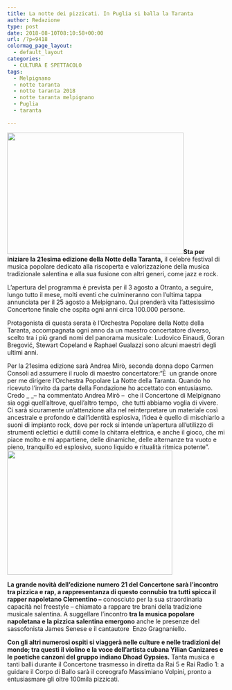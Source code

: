 ```yaml
---
title: La notte dei pizzicati. In Puglia si balla la Taranta
author: Redazione
type: post
date: 2018-08-10T08:10:58+00:00
url: /?p=9418
colormag_page_layout:
  - default_layout
categories:
  - CULTURA E SPETTACOLO
tags:
  - Melpignano
  - notte taranta
  - notte taranta 2018
  - notte taranta melpignano
  - Puglia
  - taranta

---
```

**<img decoding="async" loading="lazy" class=" wp-image-9421 alignleft" src="https://progressonline.it/wp-content/uploads/2018/08/mame-spettacolo-la-notte-della-taranta-2017-992x680-300x206.jpg" alt="" width="407" height="280" />Sta per iniziare la 21esima edizione della Notte della Taranta,** il celebre festival di musica popolare dedicato alla riscoperta e valorizzazione della musica tradizionale salentina e alla sua fusione con altri generi, come jazz e rock.

L’apertura del programma è prevista per il 3 agosto a Otranto, a seguire, lungo tutto il mese, molti eventi che culmineranno con l’ultima tappa annunciata per il 25 agosto a Melpignano. Qui prenderà vita l’attesissimo Concertone finale che ospita ogni anni circa 100.000 persone.

Protagonista di questa serata è l’Orchestra Popolare della Notte della Taranta, accompagnata ogni anno da un maestro concertatore diverso, scelto tra i più grandi nomi del panorama musicale: Ludovico Einaudi, Goran Bregović, Stewart Copeland e Raphael Gualazzi sono alcuni maestri degli ultimi anni.

Per la 21esima edizione sarà Andrea Mirò, seconda donna dopo Carmen Consoli ad assumere il ruolo di maestro concertatore:“È  un grande onore per me dirigere l’Orchestra Popolare La Notte della Taranta. Quando ho ricevuto l’invito da parte della Fondazione ho accettato con entusiasmo. Credo _ _&#8211; ha commentato Andrea Mirò &#8211;  che il Concertone di Melpignano sia oggi quell’altrove, quell’altro tempo,  che tutti abbiamo voglia di vivere. Ci sarà sicuramente un’attenzione alta nel reinterpretare un materiale così ancestrale e profondo e dall’identità esplosiva, l’idea è quello di mischiarlo a suoni di impianto rock, dove per rock si intende un’apertura all’utilizzo di strumenti eclettici e duttili come la chitarra elettrica, e anche il gioco, che mi piace molto e mi appartiene, delle dinamiche, delle alternanze tra vuoto e pieno, tranquillo ed esplosivo, suono liquido e ritualità ritmica potente”.<img decoding="async" loading="lazy" class=" wp-image-9420 alignright" src="https://progressonline.it/wp-content/uploads/2018/08/puglia-private-tour-notte-della-taranta-concertone-finale-melpignano-300x225.jpg" alt="" width="381" height="286" />

**La grande novità dell’edizione numero 21 del Concertone sarà l’incontro tra pizzica e rap, a rappresentanza di questo connubio tra tutti spicca il rapper napoletano Clementino &#8211;** conosciuto per la sua straordinaria capacità nel freestyle &#8211; chiamato a rappare tre brani della tradizione musicale salentina. A suggellare l’incontro **tra la musica popolare napoletana e la pizzica salentina emergono** anche le presenze del sassofonista James Senese e il cantautore  Enzo Gragnaniello.

**Con gli altri numerosi ospiti si viaggerà nelle culture e nelle tradizioni del mondo; tra questi il violino e la voce dell’artista cubana Yilian Canizares e le poetiche canzoni del gruppo indiano Dhoad Gypsies.** Tanta musica e tanti balli durante il Concertone trasmesso in diretta da Rai 5 e Rai Radio 1: a guidare il Corpo di Ballo sarà il coreografo Massimiano Volpini, pronto a entusiasmare gli oltre 100mila pizzicati.